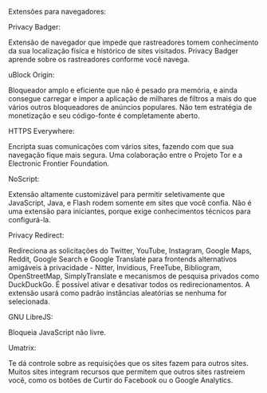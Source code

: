 Extensões para navegadores:

Privacy Badger:

Extensão de navegador que impede que rastreadores tomem conhecimento da sua localização física e histórico de sites visitados. Privacy Badger aprende sobre os rastreadores conforme você navega.


uBlock Origin:

Bloqueador amplo e eficiente que não é pesado pra memória, e ainda consegue carregar e impor a aplicação de milhares de filtros a mais do que vários outros bloqueadores de anúncios populares. Não tem estratégia de monetização e seu código-fonte é completamente aberto.


HTTPS Everywhere:

Encripta suas comunicações com vários sites, fazendo com que sua navegação fique mais segura. Uma colaboração entre o Projeto Tor e a Electronic Frontier Foundation.


NoScript:

Extensão altamente customizável para permitir seletivamente que JavaScript, Java, e Flash rodem somente em sites que você confia. Não é uma extensão para iniciantes, porque exige conhecimentos técnicos para configurá-la.


Privacy Redirect:

Redireciona as solicitações do Twitter, YouTube, Instagram, Google Maps, Reddit, Google Search e Google Translate para frontends alternativos amigáveis à privacidade - Nitter, Invidious, FreeTube, Bibliogram, OpenStreetMap, SimplyTranslate e mecanismos de pesquisa privados como DuckDuckGo. É possível ativar e desativar todos os redirecionamentos. A extensão usará como padrão instâncias aleatórias se nenhuma for selecionada.


GNU LibreJS:

Bloqueia JavaScript não livre.


Umatrix:

Te dá controle sobre as requisições que os sites fazem para outros sites. Muitos sites integram recursos que permitem que outros sites rastreiem você, como os botões de Curtir do Facebook ou o Google Analytics.   
